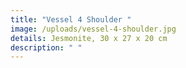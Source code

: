 ```yaml
---
title: "Vessel 4 Shoulder "
image: /uploads/vessel-4-shoulder.jpg
details: Jesmonite, 30 x 27 x 20 cm
description: " "
---
```


